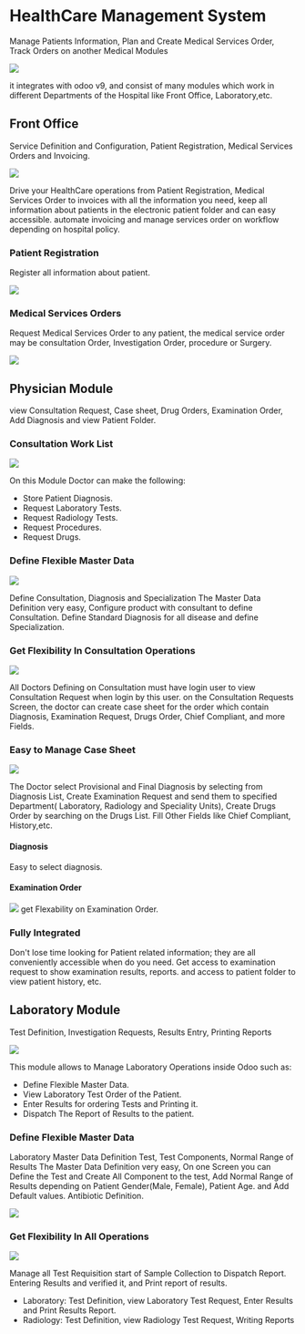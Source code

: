 # HealthCare Management System
Manage Patients Information, Plan and Create Medical Services Order, Track Orders on another Medical Modules

![](hc/static/description/healthcare_modules.png)

it integrates with odoo v9, and consist of many modules which work in different Departments of the Hospital like Front Office, Laboratory,etc.
## Front Office
Service Definition and Configuration, Patient Registration, Medical Services Orders and Invoicing.

![](hc/static/description/front_office.png)
 
Drive your HealthCare operations from Patient Registration, Medical Services Order to invoices with all the information you need, keep all information about patients in the electronic patient folder and can easy accessible. automate invoicing and manage services order on workflow depending on hospital policy.
### Patient Registration
Register all information about patient.

![](hc/static/description/reg_patients.png)

### Medical Services Orders
Request Medical Services Order to any patient, the medical service order may be consultation Order, Investigation Order, procedure or Surgery.
                
![](hc/static/description/service_order.png)

## Physician Module
view Consultation Request, Case sheet, Drug Orders, Examination Order, Add Diagnosis and view Patient Folder.
### Consultation Work List

![](hc_physician/static/description/physician.png)

On this Module Doctor can make the following:
- Store Patient Diagnosis.
- Request Laboratory Tests.
- Request Radiology Tests.
- Request Procedures.
- Request Drugs.

### Define Flexible Master Data

![](hc_physician/static/description/physician_config.png)

Define Consultation, Diagnosis and Specialization
The Master Data Definition very easy, Configure product with consultant to define Consultation. Define Standard Diagnosis for all disease and define Specialization.

### Get Flexibility In Consultation Operations

![](hc_physician/static/description/consultation_order.png)

All Doctors Defining on Consultation must have login user to view Consultation Request when login by this user.
on the Consultation Requests Screen, the doctor can create case sheet for the order which contain Diagnosis,
Examination Request, Drugs Order, Chief Compliant, and more Fields.
### Easy to Manage Case Sheet
![](hc_physician/static/description/case_sheet.png)

The Doctor select Provisional and Final Diagnosis by selecting from Diagnosis List,
Create Examination Request and send them to specified Department( Laboratory, Radiology and Speciality Units),
Create Drugs Order by searching on the Drugs List.
Fill Other Fields like Chief Compliant, History,etc.
#### Diagnosis
Easy to select diagnosis.
#### Examination Order
![](hc_physician/static/description/examination_order.png)
get Flexability on Examination Order.
### Fully Integrated
Don't lose time looking for Patient related information;
they are all conveniently accessible when do you need.
Get access to examination request to show examination results, reports.
and access to patient folder to view patient history, etc.                
## Laboratory Module
Test Definition, Investigation Requests, Results Entry, Printing Reports

![](hc_lab/static/description/icon.png)

This module allows to Manage Laboratory Operations inside Odoo such as:
- Define Flexible Master Data.
- View Laboratory Test Order of the Patient.
- Enter Results for ordering Tests and Printing it.
- Dispatch The Report of Results to the patient.
### Define Flexible Master Data
Laboratory Master Data Definition Test, Test Components, Normal Range of Results
The Master Data Definition very easy, On one Screen you can Define the Test and Create All Component to the test,
Add Normal Range of Results depending on Patient Gender(Male, Female), Patient Age. and Add Default values.
Antibiotic Definition.

![](hc_lab/static/description/test_definition.png)

### Get Flexibility In All Operations
![](hc_lab/static/description/lab_order.png)

Manage all Test Requisition start of Sample Collection to Dispatch Report.
Entering Results and verified it, and Print report of results.


-	Laboratory: Test Definition, view Laboratory Test Request, Enter Results and Print Results Report.
-	Radiology: Test Definition, view Radiology Test Request, Writing Reports

